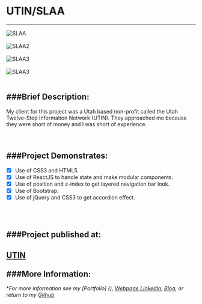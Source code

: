 # UTIN/SLAA
---

![SLAA](https://cloud.githubusercontent.com/assets/11747875/20292576/e16f573c-aaab-11e6-85b7-3b8736689ce4.png)
<br/>
<br/>
![SLAA2](https://cloud.githubusercontent.com/assets/11747875/20292581/f6265cd4-aaab-11e6-8765-f16064102d2c.png)
<br/>
<br/>
![SLAA3](https://cloud.githubusercontent.com/assets/11747875/20292586/00305ce8-aaac-11e6-9cf1-ecc37990735d.png)
<br/>
<br/>
![SLAA3](https://cloud.githubusercontent.com/assets/11747875/21236096/df2e2c6e-c2b6-11e6-9450-693c22154b27.jpg)
<br/>
<br/>

###Brief Description: 
---
My client for this project was a Utah based non-profit called the Utah Twelve-Step Information Network (UTIN). They approached me because they were short of money and I was short of experience.  
<br/>
<br/>

###Project Demonstrates: 
---

- [x] Use of CSS3 and HTML5.
- [x] Use of ReactJS to handle state and make modular components.
- [x] Use of position and z-index to get layered navigation bar look.
- [x] Use of Bootstrap.
- [x] Use of jQuery and CSS3 to get accordion effect.
<br/>
<br/>

###Project published at: 
---

[UTIN](https://utin.herokuapp.com/)
<br/>
<br/>
###More Information:
---

\**For more information see my [Portfolio] (), [Webpage](http://web-karma.org),[LinkedIn](https://www.linkedin.com/in/trevor-rapp-042a1037), [Blog](http://web-karma.net), or return to my [Github](https://github.com/trrapp12)*
